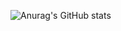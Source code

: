 ![Anurag's GitHub stats](https://github-readme-stats.vercel.app/api?username=bsltan&show_icons=true&theme=radical)

<!---
bsltan/bsltan is a ✨ special ✨ repository because its `README.md` (this file) appears on your GitHub profile.
You can click the Preview link to take a look at your changes.
--->
